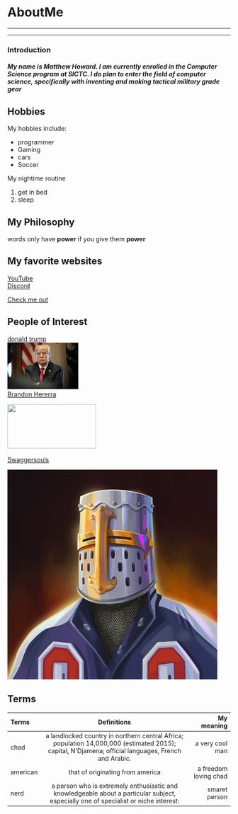# AboutMe
---
---
### Introduction
##### My name is Matthew Howard. I am currently enrolled in the Computer Science program at SICTC. I do plan to enter the field of computer science, specifically with inventing and making tactical military grade gear

[1]:https://www.donaldjtrump.com/
[2]:https://www.youtube.com/channel/UCTrSsPMmZavLbc3Ex7VhjDg
[3]:https://r.search.yahoo.com/_ylt=AwrNPyn3gVRkGawHENVXNyoA;_ylu=Y29sbwNiZjEEcG9zAzIEdnRpZAMEc2VjA3Ny/RV=2/RE=1683288695/RO=10/RU=https%3a%2f%2fyoutube.fandom.com%2fwiki%2fSwaggerSouls/RK=2/RS=kbJT3OorxHx1wNC0yVamzvQsSZo-

[here]:https://www.twitch.com/NINJADRAGON32

Hobbies
-

My hobbies include:

- programmer
- Gaming
- cars
- Soccer


My nightime routine

1. get in bed
2. sleep

## My Philosophy

words only have **power** if you give them **power**

## My favorite websites

[YouTube](https://www.youtube.com/)<br>
[Discord](https://discord.com/)


[Check me out][here]

## People of Interest

[donald trump][1]<br>
<kbd>
<img src="https://github.com/NINJADRAGON32/about-ME/blob/main/DT.jpg">
 </kbd><br>
[Brandon Hererra][2]<br>
 
<kbd>
<img src=https://github.com/Duckydabs/AboutMe/blob/main/img/elon%20musk.jpg height="100px" width="200px">
 </kbd><br>
 
[Swaggersouls][3]<br>

<kbd>
<img src="https://github.com/NINJADRAGON32/about-ME/blob/main/SS.jpg">
 </kbd> <br>
 
 ## Terms

|Terms| Definitions | My meaning |
|:-| :----: | ---: |
|chad|a landlocked country in northern central Africa; population 14,000,000 (estimated 2015); capital, N'Djamena; official languages, French and Arabic. | a very cool man|
|american| that of originating from america | a freedom loving chad |
|nerd| a person who is extremely enthusiastic and knowledgeable about a particular subject, especially one of specialist or niche interest:|smaret person|
